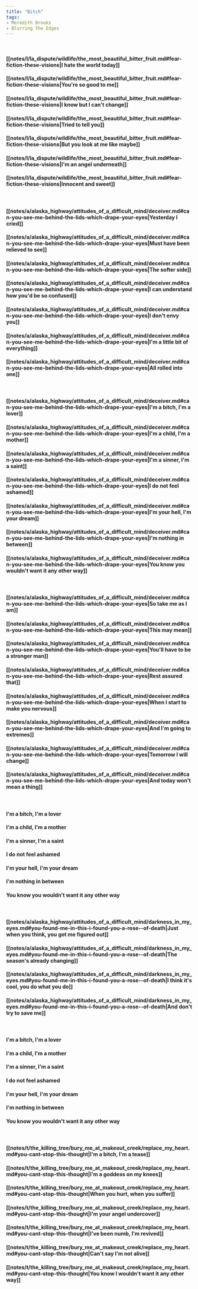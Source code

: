 ```yaml
---
title: "Bitch"
tags:
- Meredith Brooks
- Blurring The Edges
---
```

&nbsp;
#### [[notes/l/la_dispute/wildlife/the_most_beautiful_bitter_fruit.md#fear-fiction-these-visions|I hate the world today]]
#### [[notes/l/la_dispute/wildlife/the_most_beautiful_bitter_fruit.md#fear-fiction-these-visions|You're so good to me]]
#### [[notes/l/la_dispute/wildlife/the_most_beautiful_bitter_fruit.md#fear-fiction-these-visions|I know but I can't change]]
#### [[notes/l/la_dispute/wildlife/the_most_beautiful_bitter_fruit.md#fear-fiction-these-visions|Tried to tell you]]
#### [[notes/l/la_dispute/wildlife/the_most_beautiful_bitter_fruit.md#fear-fiction-these-visions|But you look at me like maybe]]
#### [[notes/l/la_dispute/wildlife/the_most_beautiful_bitter_fruit.md#fear-fiction-these-visions|I'm an angel underneath]]
#### [[notes/l/la_dispute/wildlife/the_most_beautiful_bitter_fruit.md#fear-fiction-these-visions|Innocent and sweet]]
&nbsp;
#### [[notes/a/alaska_highway/attitudes_of_a_difficult_mind/deceiver.md#can-you-see-me-behind-the-lids-which-drape-your-eyes|Yesterday I cried]]
#### [[notes/a/alaska_highway/attitudes_of_a_difficult_mind/deceiver.md#can-you-see-me-behind-the-lids-which-drape-your-eyes|Must have been relieved to see]]
#### [[notes/a/alaska_highway/attitudes_of_a_difficult_mind/deceiver.md#can-you-see-me-behind-the-lids-which-drape-your-eyes|The softer side]]
#### [[notes/a/alaska_highway/attitudes_of_a_difficult_mind/deceiver.md#can-you-see-me-behind-the-lids-which-drape-your-eyes|I can understand how you'd be so confused]]
#### [[notes/a/alaska_highway/attitudes_of_a_difficult_mind/deceiver.md#can-you-see-me-behind-the-lids-which-drape-your-eyes|I don't envy you]]
#### [[notes/a/alaska_highway/attitudes_of_a_difficult_mind/deceiver.md#can-you-see-me-behind-the-lids-which-drape-your-eyes|I'm a little bit of everything]]
#### [[notes/a/alaska_highway/attitudes_of_a_difficult_mind/deceiver.md#can-you-see-me-behind-the-lids-which-drape-your-eyes|All rolled into one]]
&nbsp;
#### [[notes/a/alaska_highway/attitudes_of_a_difficult_mind/deceiver.md#can-you-see-me-behind-the-lids-which-drape-your-eyes|I'm a bitch, I'm a lover]]
#### [[notes/a/alaska_highway/attitudes_of_a_difficult_mind/deceiver.md#can-you-see-me-behind-the-lids-which-drape-your-eyes|I'm a child, I'm a mother]]
#### [[notes/a/alaska_highway/attitudes_of_a_difficult_mind/deceiver.md#can-you-see-me-behind-the-lids-which-drape-your-eyes|I'm a sinner, I'm a saint]]
#### [[notes/a/alaska_highway/attitudes_of_a_difficult_mind/deceiver.md#can-you-see-me-behind-the-lids-which-drape-your-eyes|I do not feel ashamed]]
#### [[notes/a/alaska_highway/attitudes_of_a_difficult_mind/deceiver.md#can-you-see-me-behind-the-lids-which-drape-your-eyes|I'm your hell, I'm your dream]]
#### [[notes/a/alaska_highway/attitudes_of_a_difficult_mind/deceiver.md#can-you-see-me-behind-the-lids-which-drape-your-eyes|I'm nothing in between]]
#### [[notes/a/alaska_highway/attitudes_of_a_difficult_mind/deceiver.md#can-you-see-me-behind-the-lids-which-drape-your-eyes|You know you wouldn't want it any other way]]
&nbsp;
#### [[notes/a/alaska_highway/attitudes_of_a_difficult_mind/deceiver.md#can-you-see-me-behind-the-lids-which-drape-your-eyes|So take me as I am]]
#### [[notes/a/alaska_highway/attitudes_of_a_difficult_mind/deceiver.md#can-you-see-me-behind-the-lids-which-drape-your-eyes|This may mean]]
#### [[notes/a/alaska_highway/attitudes_of_a_difficult_mind/deceiver.md#can-you-see-me-behind-the-lids-which-drape-your-eyes|You'll have to be a stronger man]]
#### [[notes/a/alaska_highway/attitudes_of_a_difficult_mind/deceiver.md#can-you-see-me-behind-the-lids-which-drape-your-eyes|Rest assured that]]
#### [[notes/a/alaska_highway/attitudes_of_a_difficult_mind/deceiver.md#can-you-see-me-behind-the-lids-which-drape-your-eyes|When I start to make you nervous]]
#### [[notes/a/alaska_highway/attitudes_of_a_difficult_mind/deceiver.md#can-you-see-me-behind-the-lids-which-drape-your-eyes|And I'm going to extremes]]
#### [[notes/a/alaska_highway/attitudes_of_a_difficult_mind/deceiver.md#can-you-see-me-behind-the-lids-which-drape-your-eyes|Tomorrow I will change]]
#### [[notes/a/alaska_highway/attitudes_of_a_difficult_mind/deceiver.md#can-you-see-me-behind-the-lids-which-drape-your-eyes|And today won't mean a thing]]
&nbsp;
#### I'm a bitch, I'm a lover
#### I'm a child, I'm a mother
#### I'm a sinner, I'm a saint
#### I do not feel ashamed
#### I'm your hell, I'm your dream
#### I'm nothing in between
#### You know you wouldn't want it any other way
&nbsp;
#### [[notes/a/alaska_highway/attitudes_of_a_difficult_mind/darkness_in_my_eyes.md#you-found-me-in-this-i-found-you-a-rose--of-death|Just when you think, you got me figured out]]
#### [[notes/a/alaska_highway/attitudes_of_a_difficult_mind/darkness_in_my_eyes.md#you-found-me-in-this-i-found-you-a-rose--of-death|The season's already changing]]
#### [[notes/a/alaska_highway/attitudes_of_a_difficult_mind/darkness_in_my_eyes.md#you-found-me-in-this-i-found-you-a-rose--of-death|I think it's cool, you do what you do]]
#### [[notes/a/alaska_highway/attitudes_of_a_difficult_mind/darkness_in_my_eyes.md#you-found-me-in-this-i-found-you-a-rose--of-death|And don't try to save me]]
&nbsp;
#### I'm a bitch, I'm a lover
#### I'm a child, I'm a mother
#### I'm a sinner, I'm a saint
#### I do not feel ashamed
#### I'm your hell, I'm your dream
#### I'm nothing in between
#### You know you wouldn't want it any other way
&nbsp;
#### [[notes/t/the_killing_tree/bury_me_at_makeout_creek/replace_my_heart.md#you-cant-stop-this-thought|I'm a bitch, I'm a tease]]
#### [[notes/t/the_killing_tree/bury_me_at_makeout_creek/replace_my_heart.md#you-cant-stop-this-thought|I'm a goddess on my knees]]
#### [[notes/t/the_killing_tree/bury_me_at_makeout_creek/replace_my_heart.md#you-cant-stop-this-thought|When you hurt, when you suffer]]
#### [[notes/t/the_killing_tree/bury_me_at_makeout_creek/replace_my_heart.md#you-cant-stop-this-thought|I'm your angel undercover]]
#### [[notes/t/the_killing_tree/bury_me_at_makeout_creek/replace_my_heart.md#you-cant-stop-this-thought|I've been numb, I'm revived]]
#### [[notes/t/the_killing_tree/bury_me_at_makeout_creek/replace_my_heart.md#you-cant-stop-this-thought|Can't say I'm not alive]]
#### [[notes/t/the_killing_tree/bury_me_at_makeout_creek/replace_my_heart.md#you-cant-stop-this-thought|You know I wouldn't want it any other way]]

